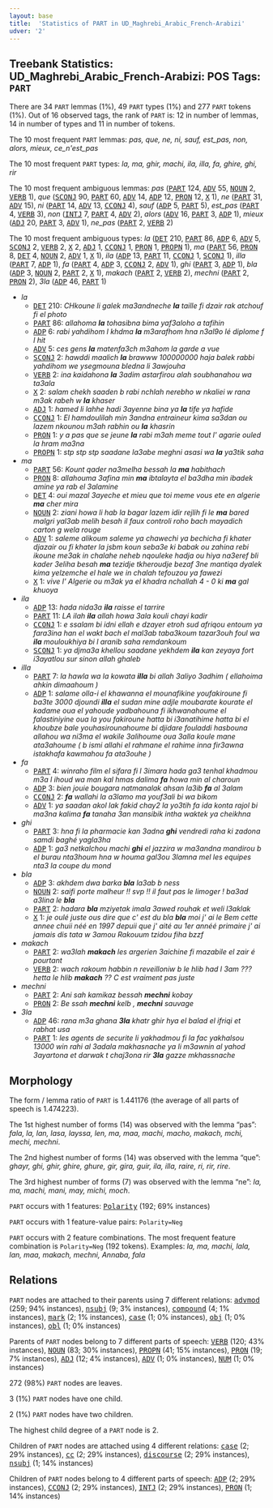```yaml
---
layout: base
title:  'Statistics of PART in UD_Maghrebi_Arabic_French-Arabizi'
udver: '2'
---
```


## Treebank Statistics: UD_Maghrebi_Arabic_French-Arabizi: POS Tags: `PART`

There are 34 `PART` lemmas (1%), 49 `PART` types (1%) and 277 `PART` tokens (1%).
Out of 16 observed tags, the rank of `PART` is: 12 in number of lemmas, 14 in number of types and 11 in number of tokens.

The 10 most frequent `PART` lemmas: <em>pas, que, ne, ni, sauf, est_pas, non, alors, mieux, ce_n'est_pas</em>

The 10 most frequent `PART` types:  <em>la, ma, ghir, machi, ila, illa, fa, ghire, ghi, rir</em>

The 10 most frequent ambiguous lemmas: <em>pas</em> (<tt><a href="qaf_arabizi-pos-PART.html">PART</a></tt> 124, <tt><a href="qaf_arabizi-pos-ADV.html">ADV</a></tt> 55, <tt><a href="qaf_arabizi-pos-NOUN.html">NOUN</a></tt> 2, <tt><a href="qaf_arabizi-pos-VERB.html">VERB</a></tt> 1), <em>que</em> (<tt><a href="qaf_arabizi-pos-SCONJ.html">SCONJ</a></tt> 90, <tt><a href="qaf_arabizi-pos-PART.html">PART</a></tt> 60, <tt><a href="qaf_arabizi-pos-ADV.html">ADV</a></tt> 14, <tt><a href="qaf_arabizi-pos-ADP.html">ADP</a></tt> 12, <tt><a href="qaf_arabizi-pos-PRON.html">PRON</a></tt> 12, <tt><a href="qaf_arabizi-pos-X.html">X</a></tt> 1), <em>ne</em> (<tt><a href="qaf_arabizi-pos-PART.html">PART</a></tt> 31, <tt><a href="qaf_arabizi-pos-ADV.html">ADV</a></tt> 15), <em>ni</em> (<tt><a href="qaf_arabizi-pos-PART.html">PART</a></tt> 14, <tt><a href="qaf_arabizi-pos-ADV.html">ADV</a></tt> 13, <tt><a href="qaf_arabizi-pos-CCONJ.html">CCONJ</a></tt> 4), <em>sauf</em> (<tt><a href="qaf_arabizi-pos-ADP.html">ADP</a></tt> 5, <tt><a href="qaf_arabizi-pos-PART.html">PART</a></tt> 5), <em>est_pas</em> (<tt><a href="qaf_arabizi-pos-PART.html">PART</a></tt> 4, <tt><a href="qaf_arabizi-pos-VERB.html">VERB</a></tt> 3), <em>non</em> (<tt><a href="qaf_arabizi-pos-INTJ.html">INTJ</a></tt> 7, <tt><a href="qaf_arabizi-pos-PART.html">PART</a></tt> 4, <tt><a href="qaf_arabizi-pos-ADV.html">ADV</a></tt> 2), <em>alors</em> (<tt><a href="qaf_arabizi-pos-ADV.html">ADV</a></tt> 16, <tt><a href="qaf_arabizi-pos-PART.html">PART</a></tt> 3, <tt><a href="qaf_arabizi-pos-ADP.html">ADP</a></tt> 1), <em>mieux</em> (<tt><a href="qaf_arabizi-pos-ADJ.html">ADJ</a></tt> 20, <tt><a href="qaf_arabizi-pos-PART.html">PART</a></tt> 3, <tt><a href="qaf_arabizi-pos-ADV.html">ADV</a></tt> 1), <em>ne_pas</em> (<tt><a href="qaf_arabizi-pos-PART.html">PART</a></tt> 2, <tt><a href="qaf_arabizi-pos-VERB.html">VERB</a></tt> 2)

The 10 most frequent ambiguous types:  <em>la</em> (<tt><a href="qaf_arabizi-pos-DET.html">DET</a></tt> 210, <tt><a href="qaf_arabizi-pos-PART.html">PART</a></tt> 86, <tt><a href="qaf_arabizi-pos-ADP.html">ADP</a></tt> 6, <tt><a href="qaf_arabizi-pos-ADV.html">ADV</a></tt> 5, <tt><a href="qaf_arabizi-pos-SCONJ.html">SCONJ</a></tt> 2, <tt><a href="qaf_arabizi-pos-VERB.html">VERB</a></tt> 2, <tt><a href="qaf_arabizi-pos-X.html">X</a></tt> 2, <tt><a href="qaf_arabizi-pos-ADJ.html">ADJ</a></tt> 1, <tt><a href="qaf_arabizi-pos-CCONJ.html">CCONJ</a></tt> 1, <tt><a href="qaf_arabizi-pos-PRON.html">PRON</a></tt> 1, <tt><a href="qaf_arabizi-pos-PROPN.html">PROPN</a></tt> 1), <em>ma</em> (<tt><a href="qaf_arabizi-pos-PART.html">PART</a></tt> 56, <tt><a href="qaf_arabizi-pos-PRON.html">PRON</a></tt> 8, <tt><a href="qaf_arabizi-pos-DET.html">DET</a></tt> 4, <tt><a href="qaf_arabizi-pos-NOUN.html">NOUN</a></tt> 2, <tt><a href="qaf_arabizi-pos-ADV.html">ADV</a></tt> 1, <tt><a href="qaf_arabizi-pos-X.html">X</a></tt> 1), <em>ila</em> (<tt><a href="qaf_arabizi-pos-ADP.html">ADP</a></tt> 13, <tt><a href="qaf_arabizi-pos-PART.html">PART</a></tt> 11, <tt><a href="qaf_arabizi-pos-CCONJ.html">CCONJ</a></tt> 1, <tt><a href="qaf_arabizi-pos-SCONJ.html">SCONJ</a></tt> 1), <em>illa</em> (<tt><a href="qaf_arabizi-pos-PART.html">PART</a></tt> 7, <tt><a href="qaf_arabizi-pos-ADP.html">ADP</a></tt> 1), <em>fa</em> (<tt><a href="qaf_arabizi-pos-PART.html">PART</a></tt> 4, <tt><a href="qaf_arabizi-pos-ADP.html">ADP</a></tt> 3, <tt><a href="qaf_arabizi-pos-CCONJ.html">CCONJ</a></tt> 2, <tt><a href="qaf_arabizi-pos-ADV.html">ADV</a></tt> 1), <em>ghi</em> (<tt><a href="qaf_arabizi-pos-PART.html">PART</a></tt> 3, <tt><a href="qaf_arabizi-pos-ADP.html">ADP</a></tt> 1), <em>bla</em> (<tt><a href="qaf_arabizi-pos-ADP.html">ADP</a></tt> 3, <tt><a href="qaf_arabizi-pos-NOUN.html">NOUN</a></tt> 2, <tt><a href="qaf_arabizi-pos-PART.html">PART</a></tt> 2, <tt><a href="qaf_arabizi-pos-X.html">X</a></tt> 1), <em>makach</em> (<tt><a href="qaf_arabizi-pos-PART.html">PART</a></tt> 2, <tt><a href="qaf_arabizi-pos-VERB.html">VERB</a></tt> 2), <em>mechni</em> (<tt><a href="qaf_arabizi-pos-PART.html">PART</a></tt> 2, <tt><a href="qaf_arabizi-pos-PRON.html">PRON</a></tt> 2), <em>3la</em> (<tt><a href="qaf_arabizi-pos-ADP.html">ADP</a></tt> 46, <tt><a href="qaf_arabizi-pos-PART.html">PART</a></tt> 1)


* <em>la</em>
  * <tt><a href="qaf_arabizi-pos-DET.html">DET</a></tt> 210: <em>CHkoune li galek ma3andneche <b>la</b> taille fi dzair rak atchouf fi el photo</em>
  * <tt><a href="qaf_arabizi-pos-PART.html">PART</a></tt> 86: <em>allahoma <b>la</b> tohasibna bima yaf3aloho a tafihin</em>
  * <tt><a href="qaf_arabizi-pos-ADP.html">ADP</a></tt> 6: <em>rabi yahdihom l khdma <b>la</b> m3arafhom hna n3al9o lé diplome f l hit</em>
  * <tt><a href="qaf_arabizi-pos-ADV.html">ADV</a></tt> 5: <em>ces gens <b>la</b> matenfa3ch m3ahom la garde a vue</em>
  * <tt><a href="qaf_arabizi-pos-SCONJ.html">SCONJ</a></tt> 2: <em>hawddi maalich <b>la</b> brawww 100000000 haja balek rabbi yahdihom we ysegmouna bledna li 3awjouha</em>
  * <tt><a href="qaf_arabizi-pos-VERB.html">VERB</a></tt> 2: <em>ina kaidahona <b>la</b> 3adim astarfirou alah soubhanahou wa ta3ala</em>
  * <tt><a href="qaf_arabizi-pos-X.html">X</a></tt> 2: <em>salam chekh saaden b rabi nchlah nerebho w nkaliei w rana m3ak rabeh w <b>la</b> khaser</em>
  * <tt><a href="qaf_arabizi-pos-ADJ.html">ADJ</a></tt> 1: <em>hamed li lahhe hadi 3ayenne bina ya <b>la</b> tife ya hafide</em>
  * <tt><a href="qaf_arabizi-pos-CCONJ.html">CCONJ</a></tt> 1: <em>El hamdoulilah min 3andna entraineur kima sa3dan ou lazem nkounou m3ah rabhin ou <b>la</b> khasrin</em>
  * <tt><a href="qaf_arabizi-pos-PRON.html">PRON</a></tt> 1: <em>y a pas que se jeune <b>la</b> rabi m3ah meme tout l' agarie ouled la hram ma3na</em>
  * <tt><a href="qaf_arabizi-pos-PROPN.html">PROPN</a></tt> 1: <em>stp stp stp saadane la3abe meghni asasi wa <b>la</b> ya3tik saha</em>
* <em>ma</em>
  * <tt><a href="qaf_arabizi-pos-PART.html">PART</a></tt> 56: <em>Kount qader na3melha bessah la <b>ma</b> habithach</em>
  * <tt><a href="qaf_arabizi-pos-PRON.html">PRON</a></tt> 8: <em>allahouma 3afina min <b>ma</b> ibtalayta el ba3dha min ibadek amine ya rab el 3alamine</em>
  * <tt><a href="qaf_arabizi-pos-DET.html">DET</a></tt> 4: <em>oui mazal 3ayeche et mieu que toi meme vous ete en algerie <b>ma</b> cher mira</em>
  * <tt><a href="qaf_arabizi-pos-NOUN.html">NOUN</a></tt> 2: <em>ziani howa li hab la bagar lazem idir rejlih fi le <b>ma</b> bared malgri yal3ab melih besah il faux controli roho bach mayadich carton g wela rouge</em>
  * <tt><a href="qaf_arabizi-pos-ADV.html">ADV</a></tt> 1: <em>saleme alikoum saleme ya chawechi ya bechicha fi khater djazair ou fi khater la jsbm koun seba3e ki babak ou zahina rebi ikoune me3ak in chalahe neheb nqouleke hadja ou hiya na3eref bli kader 3eliha besah <b>ma</b> tezidje tkheroudje bezaf 3ne mantiqa dyalek kima yelzemche el hale we in chalah tefouzou ya fawezi</em>
  * <tt><a href="qaf_arabizi-pos-X.html">X</a></tt> 1: <em>vive l' Algerie ou m3ak ya el khadra nchallah 4 - 0 ki <b>ma</b> gal khuoya</em>
* <em>ila</em>
  * <tt><a href="qaf_arabizi-pos-ADP.html">ADP</a></tt> 13: <em>hada nida3a <b>ila</b> raisse el tarrire</em>
  * <tt><a href="qaf_arabizi-pos-PART.html">PART</a></tt> 11: <em>LA ilah <b>ila</b> allah howa 3ala kouli chayi kadir</em>
  * <tt><a href="qaf_arabizi-pos-CCONJ.html">CCONJ</a></tt> 1: <em>e ssalam bi idni ellah e dzayer etroh sud afriqou entoum ya fara3ina han el wakt bach el mal3ab taba3koum tazar3ouh foul wa <b>ila</b> mouloukhiya bi l aranib saha remdankoum</em>
  * <tt><a href="qaf_arabizi-pos-SCONJ.html">SCONJ</a></tt> 1: <em>ya djma3a khellou saadane yekhdem <b>ila</b> kan zeyaya fort i3ayatlou sur sinon allah ghaleb</em>
* <em>illa</em>
  * <tt><a href="qaf_arabizi-pos-PART.html">PART</a></tt> 7: <em>la hawla wa la kowata <b>illa</b> bi allah 3aliyo 3adhim ( ellahoima ahkin dimaahoum )</em>
  * <tt><a href="qaf_arabizi-pos-ADP.html">ADP</a></tt> 1: <em>salame olla-i el khawanna el mounafikine youfakiroune fi ba3te 3000 djoundi <b>illa</b> el sudan mine adjle moubarate kourate el kadame oua el yahoude yadbahouna fi ikhwanahoume el falastiniyine oua la you fakiroune hatta bi i3anatihime hatta bi el khoubze bale youhasirounahoume bi djidare fouladdi hasbouna allahou wa ni3ma el wakile 3alihoume oua 3alla koule mane ata3ahoume ( b ismi allahi el rahmane el rahime inna fir3awna istakhafa kawmahou fa ata3ouhe )</em>
* <em>fa</em>
  * <tt><a href="qaf_arabizi-pos-PART.html">PART</a></tt> 4: <em>winraho film el sifara fi l 3imara hada ga3 tenhal khadmou m3a l ihoud wa man kal hmas dalima <b>fa</b> howa min al charoun</em>
  * <tt><a href="qaf_arabizi-pos-ADP.html">ADP</a></tt> 3: <em>bien jouie bougara natmanalak ahsan la3ib <b>fa</b> al 3alam</em>
  * <tt><a href="qaf_arabizi-pos-CCONJ.html">CCONJ</a></tt> 2: <em><b>fa</b> wallahi la a3lamo ma youf3ali bi wa bikom</em>
  * <tt><a href="qaf_arabizi-pos-ADV.html">ADV</a></tt> 1: <em>ya saadan akol lak fakid chay2 la yo3tih fa ida konta rajol bi ma3na kalima <b>fa</b> tanaha 3an mansibik intha waktek ya cheikhna</em>
* <em>ghi</em>
  * <tt><a href="qaf_arabizi-pos-PART.html">PART</a></tt> 3: <em>hna fi la pharmacie kan 3adna <b>ghi</b> vendredi raha ki zadona samdi baghé yagla3ha</em>
  * <tt><a href="qaf_arabizi-pos-ADP.html">ADP</a></tt> 1: <em>ga3 netkalchou machi <b>ghi</b> el jazzira w ma3andna mandirou b el burau nta3houm hna w houma gal3ou 3lamna mel les equipes nta3 la coupe du mond</em>
* <em>bla</em>
  * <tt><a href="qaf_arabizi-pos-ADP.html">ADP</a></tt> 3: <em>akhdem dwa barka <b>bla</b> la3ab b ness</em>
  * <tt><a href="qaf_arabizi-pos-NOUN.html">NOUN</a></tt> 2: <em>saifi porte malheur !! svp !! il faut pas le limoger ! ba3ad a3lina le <b>bla</b></em>
  * <tt><a href="qaf_arabizi-pos-PART.html">PART</a></tt> 2: <em>hadara <b>bla</b> mziyetak imala 3awed rouhak et weli l3aklak</em>
  * <tt><a href="qaf_arabizi-pos-X.html">X</a></tt> 1: <em>je oulé juste ous dire que c' est du bla <b>bla</b> moi j' ai le Bem cette annee chuii néé en 1997 depuii que j' aité au 1er annéé primaire j' ai jamais dis tata w 3amou Rakouum tzidou fiha bzzf</em>
* <em>makach</em>
  * <tt><a href="qaf_arabizi-pos-PART.html">PART</a></tt> 2: <em>wa3lah <b>makach</b> les argerien 3aichine fi mazabile el zair é pourtant</em>
  * <tt><a href="qaf_arabizi-pos-VERB.html">VERB</a></tt> 2: <em>wach rakoum habbin n reveilloniw b le hlib had l 3am ??? hetta le hlib <b>makach</b> ?? C est vraiment pas juste</em>
* <em>mechni</em>
  * <tt><a href="qaf_arabizi-pos-PART.html">PART</a></tt> 2: <em>Ani sah kamikaz bessah <b>mechni</b> kobay</em>
  * <tt><a href="qaf_arabizi-pos-PRON.html">PRON</a></tt> 2: <em>Be ssah <b>mechni</b> kelb , <b>mechni</b> sauvage</em>
* <em>3la</em>
  * <tt><a href="qaf_arabizi-pos-ADP.html">ADP</a></tt> 46: <em>rana m3a ghana <b>3la</b> khatr ghir hya el balad el ifriqi et rabhat usa</em>
  * <tt><a href="qaf_arabizi-pos-PART.html">PART</a></tt> 1: <em>les agents de securite li yakhadmou fi la fac yakhalsou 13000 win rahi al 3adala makhasnache ya li m3awnin al yahod 3ayartona et darwak t chaj3ona rir <b>3la</b> gazze mkhassnache</em>

## Morphology

The form / lemma ratio of `PART` is 1.441176 (the average of all parts of speech is 1.474223).

The 1st highest number of forms (14) was observed with the lemma “pas”: <em>fala, la, lan, lasa, layssa, len, ma, maa, machi, macho, makach, mchi, mechi, mechni</em>.

The 2nd highest number of forms (14) was observed with the lemma “que”: <em>ghayr, ghi, ghir, ghire, ghure, gir, gira, guir, ila, illa, raire, ri, rir, rire</em>.

The 3rd highest number of forms (7) was observed with the lemma “ne”: <em>la, ma, machi, mani, may, michi, moch</em>.

`PART` occurs with 1 features: <tt><a href="qaf_arabizi-feat-Polarity.html">Polarity</a></tt> (192; 69% instances)

`PART` occurs with 1 feature-value pairs: `Polarity=Neg`

`PART` occurs with 2 feature combinations.
The most frequent feature combination is `Polarity=Neg` (192 tokens).
Examples: <em>la, ma, machi, lala, lan, maa, makach, mechni, Annaba, fala</em>


## Relations

`PART` nodes are attached to their parents using 7 different relations: <tt><a href="qaf_arabizi-dep-advmod.html">advmod</a></tt> (259; 94% instances), <tt><a href="qaf_arabizi-dep-nsubj.html">nsubj</a></tt> (9; 3% instances), <tt><a href="qaf_arabizi-dep-compound.html">compound</a></tt> (4; 1% instances), <tt><a href="qaf_arabizi-dep-mark.html">mark</a></tt> (2; 1% instances), <tt><a href="qaf_arabizi-dep-case.html">case</a></tt> (1; 0% instances), <tt><a href="qaf_arabizi-dep-obj.html">obj</a></tt> (1; 0% instances), <tt><a href="qaf_arabizi-dep-obl.html">obl</a></tt> (1; 0% instances)

Parents of `PART` nodes belong to 7 different parts of speech: <tt><a href="qaf_arabizi-pos-VERB.html">VERB</a></tt> (120; 43% instances), <tt><a href="qaf_arabizi-pos-NOUN.html">NOUN</a></tt> (83; 30% instances), <tt><a href="qaf_arabizi-pos-PROPN.html">PROPN</a></tt> (41; 15% instances), <tt><a href="qaf_arabizi-pos-PRON.html">PRON</a></tt> (19; 7% instances), <tt><a href="qaf_arabizi-pos-ADJ.html">ADJ</a></tt> (12; 4% instances), <tt><a href="qaf_arabizi-pos-ADV.html">ADV</a></tt> (1; 0% instances), <tt><a href="qaf_arabizi-pos-NUM.html">NUM</a></tt> (1; 0% instances)

272 (98%) `PART` nodes are leaves.

3 (1%) `PART` nodes have one child.

2 (1%) `PART` nodes have two children.

The highest child degree of a `PART` node is 2.

Children of `PART` nodes are attached using 4 different relations: <tt><a href="qaf_arabizi-dep-case.html">case</a></tt> (2; 29% instances), <tt><a href="qaf_arabizi-dep-cc.html">cc</a></tt> (2; 29% instances), <tt><a href="qaf_arabizi-dep-discourse.html">discourse</a></tt> (2; 29% instances), <tt><a href="qaf_arabizi-dep-nsubj.html">nsubj</a></tt> (1; 14% instances)

Children of `PART` nodes belong to 4 different parts of speech: <tt><a href="qaf_arabizi-pos-ADP.html">ADP</a></tt> (2; 29% instances), <tt><a href="qaf_arabizi-pos-CCONJ.html">CCONJ</a></tt> (2; 29% instances), <tt><a href="qaf_arabizi-pos-INTJ.html">INTJ</a></tt> (2; 29% instances), <tt><a href="qaf_arabizi-pos-PRON.html">PRON</a></tt> (1; 14% instances)

